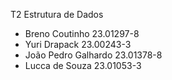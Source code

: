 T2 Estrutura de Dados


- Breno Coutinho 23.01297-8
- Yuri Drapack 23.00243-3
- João Pedro Galhardo 23.01378-8
- Lucca de Souza 23.01053-3
